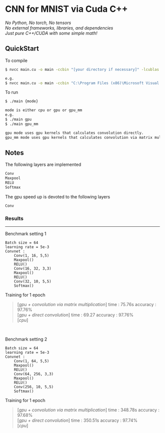 # CNN for MNIST via Cuda C++

_No Python, No torch, No tensors_  
_No external frameworks, libraries, and dependencies_  
_Just pure C++/CUDA with some simple math!_

## QuickStart
To compile
```bash
$ nvcc main.cu -o main -ccbin "[your directory if necessary]" -lcublas

e.g.
$ nvcc main.cu -o main -ccbin "C:\Program Files (x86)\Microsoft Visual Studio\2019\Community\VC\Tools\MSVC\14.29.30133\bin\Hostx64\x64" -lcublas
```
To run
```bash
$ ./main {mode}

mode is either cpu or gpu or gpu_mm
e.g.  
$ ./main gpu
$ ./main gpu_mm  

gpu mode uses gpu kernels that calculates convolution directly.
gpu_mm mode uses gpu kernels that calculates convolution via matrix multiplication
```

## Notes
The following layers are implemented
```bash
Conv 
Maxpool 
RELU 
Softmax
```
The gpu speed up is devoted to the following layers
```bash
Conv
```

### Results
---
Benchmark setting 1
```
Batch size = 64
learning rate = 5e-3
Convnet : 
    Conv(1, 16, 5,5)
    Maxpool()
    RELU()
    Conv(16, 32, 3,3)
    Maxpool()
    RELU()
    Conv(32, 10, 5,5)
    Softmax()
```
Training for 1 epoch
> [_gpu + convolution via matrix multiplication_]  time : 75.76s  accuracy : 97.76%  
> [_gpu + direct convolution_]  time : 69.27  accuracy : 97.76%  
> [_cpu_]  
<br>

Benchmark setting 2
```
Batch size = 64
learning rate = 5e-3
Convnet : 
    Conv(1, 64, 5,5)
    Maxpool()
    RELU()
    Conv(64, 256, 3,3)
    Maxpool()
    RELU()
    Conv(256, 10, 5,5)
    Softmax()
```
Training for 1 epoch
> [_gpu + convolution via matrix multiplication_]  time : 348.78s  accuracy : 97.68%  
> [_gpu + direct convolution_]  time : 350.51s  accuracy : 97.74%  
> [_cpu_]  
